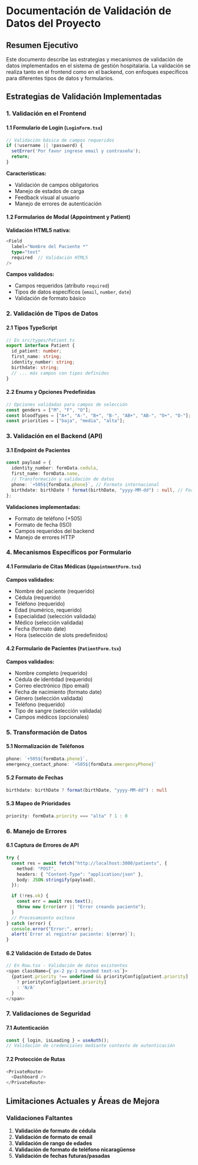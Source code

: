 # Documentación de Validación de Datos del Proyecto

## Resumen Ejecutivo

Este documento describe las estrategias y mecanismos de validación de datos implementados en el sistema de gestión hospitalaria. La validación se realiza tanto en el frontend como en el backend, con enfoques específicos para diferentes tipos de datos y formularios.

## Estrategias de Validación Implementadas

### 1. **Validación en el Frontend**

#### 1.1 Formulario de Login (`LoginForm.tsx`)
```typescript
// Validación básica de campos requeridos
if (!username || !password) {
  setError('Por favor ingrese email y contraseña');
  return;
}
```

**Características:**
- Validación de campos obligatorios
- Manejo de estados de carga
- Feedback visual al usuario
- Manejo de errores de autenticación

#### 1.2 Formularios de Modal (Appointment y Patient)

**Validación HTML5 nativa:**
```typescript
<Field
  label="Nombre del Paciente *"
  type="text"
  required  // Validación HTML5
/>
```

**Campos validados:**
- Campos requeridos (atributo `required`)
- Tipos de datos específicos (`email`, `number`, `date`)
- Validación de formato básico

### 2. **Validación de Tipos de Datos**

#### 2.1 Tipos TypeScript
```typescript
// En src/types/Patient.ts
export interface Patient {
  id_patient: number;
  first_name: string;
  identity_number: string;
  birthdate: string;
  // ... más campos con tipos definidos
}
```

#### 2.2 Enums y Opciones Predefinidas
```typescript
// Opciones validadas para campos de selección
const genders = ["M", "F", "O"];
const bloodTypes = ["A+", "A-", "B+", "B-", "AB+", "AB-", "O+", "O-"];
const priorities = ["baja", "media", "alta"];
```

### 3. **Validación en el Backend (API)**

#### 3.1 Endpoint de Pacientes
```typescript
const payload = {
  identity_number: formData.cedula,
  first_name: formData.name,
  // Transformación y validación de datos
  phone: `+505${formData.phone}`, // Formato internacional
  birthdate: birthDate ? format(birthDate, "yyyy-MM-dd") : null, // Formato estándar
};
```

**Validaciones implementadas:**
- Formato de teléfono (+505)
- Formato de fecha (ISO)
- Campos requeridos del backend
- Manejo de errores HTTP

### 4. **Mecanismos Específicos por Formulario**

#### 4.1 Formulario de Citas Médicas (`AppointmentForm.tsx`)
**Campos validados:**
- Nombre del paciente (requerido)
- Cédula (requerido)
- Teléfono (requerido)
- Edad (numérico, requerido)
- Especialidad (selección validada)
- Médico (selección validada)
- Fecha (formato date)
- Hora (selección de slots predefinidos)

#### 4.2 Formulario de Pacientes (`PatientForm.tsx`)
**Campos validados:**
- Nombre completo (requerido)
- Cédula de identidad (requerido)
- Correo electrónico (tipo email)
- Fecha de nacimiento (formato date)
- Género (selección validada)
- Teléfono (requerido)
- Tipo de sangre (selección validada)
- Campos médicos (opcionales)

### 5. **Transformación de Datos**

#### 5.1 Normalización de Teléfonos
```typescript
phone: `+505${formData.phone}`,
emergency_contact_phone: `+505${formData.emergencyPhone}`
```

#### 5.2 Formato de Fechas
```typescript
birthdate: birthDate ? format(birthDate, "yyyy-MM-dd") : null
```

#### 5.3 Mapeo de Prioridades
```typescript
priority: formData.priority === "alta" ? 1 : 0
```

### 6. **Manejo de Errores**

#### 6.1 Captura de Errores de API
```typescript
try {
  const res = await fetch("http://localhost:3000/patients", {
    method: "POST",
    headers: { "Content-Type": "application/json" },
    body: JSON.stringify(payload),
  });

  if (!res.ok) {
    const err = await res.text();
    throw new Error(err || "Error creando paciente");
  }
  // Procesamiento exitoso
} catch (error) {
  console.error("Error:", error);
  alert(`Error al registrar paciente: ${error}`);
}
```

#### 6.2 Validación de Estado de Datos
```typescript
// En Row.tsx - Validación de datos existentes
<span className={`px-2 py-1 rounded text-xs`}>
  {patient.priority !== undefined && priorityConfig[patient.priority] 
    ? priorityConfig[patient.priority] 
    : 'N/A'
  }
</span>
```

### 7. **Validaciones de Seguridad**

#### 7.1 Autenticación
```typescript
const { login, isLoading } = useAuth();
// Validación de credenciales mediante contexto de autenticación
```

#### 7.2 Protección de Rutas
```typescript
<PrivateRoute>
  <Dashboard />
</PrivateRoute>
```

## Limitaciones Actuales y Áreas de Mejora

### **Validaciones Faltantes**

1. **Validación de formato de cédula**
2. **Validación de formato de email**
3. **Validación de rango de edades**
4. **Validación de formato de teléfono nicaragüense**
5. **Validación de fechas futuras/pasadas**

